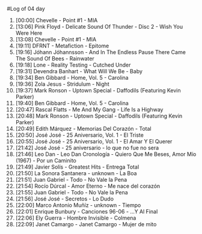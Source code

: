 #Log of 04 day

1. [00:00] Chevelle - Point #1 - MIA
1. [13:06] Pink Floyd - Delicate Sound Of Thunder - Disc 2 - Wish You Were Here
1. [13:08] Chevelle - Point #1 - MIA
1. [19:11] DFRNT - Metafiction - Epitome
1. [19:16] Jóhann Jóhannsson - And In The Endless Pause There Came The Sound Of Bees - Rainwater
1. [19:18] Lone - Reality Testing - Cutched Under
1. [19:31] Devendra Banhart - What Will We Be - Baby
1. [19:34] Ben Gibbard - Home, Vol. 5 - Carolina
1. [19:36] Zola Jesus - Stridulum - Night
1. [19:37] Mark Ronson - Uptown Special - Daffodils (Featuring Kevin Parker)
1. [19:40] Ben Gibbard - Home, Vol. 5 - Carolina
1. [20:47] Rascal Flatts - Me And My Gang - Life Is a Highway
1. [20:48] Mark Ronson - Uptown Special - Daffodils (Featuring Kevin Parker)
1. [20:49] Edith Márquez - Memorias Del Corazón - Total
1. [20:50] José José - 25 Aniversario, Vol. 1 - El Triste
1. [20:55] José José - 25 Aniversario, Vol. 1 - El Amar Y El Querer
1. [21:42] José José - 25 aniversario - lo que no fue no sera
1. [21:46] Leo Dan - Leo Dan Cronología - Quiero Que Me Beses, Amor Mío (1967) - Por un Caminito
1. [21:49] Javier Solís - Greatest Hits - Entrega Total
1. [21:50] La Sonora Santanera - unknown - La Boa
1. [21:51] Juan Gabriel - Todo - No Vale la Pena
1. [21:54] Rocío Dúrcal - Amor Eterno - Me nace del corazón
1. [21:55] Juan Gabriel - Todo - No Vale la Pena
1. [21:56] José José - Secretos - Lo Dudo
1. [22:00] Marco Antonio Muñíz - unknown - Tiempo
1. [22:01] Enrique Bunbury - Canciones 96-06 - ...Y Al Final
1. [22:06] Ely Guerra - Hombre Invisible - Colmena
1. [22:09] Janet Camargo - Janet Camargo - Mujer de mito
